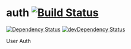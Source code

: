 # auth [![Build Status](https://travis-ci.org/yata-yata/auth.svg?branch=master)](https://travis-ci.org/yata-yata/auth)

[![Dependency Status](https://david-dm.org/yata-yata/auth.png?theme=shields.io)](https://david-dm.org/yata-yata/auth)
[![devDependency Status](https://david-dm.org/giakki/yata-yata/auth.png?theme=shields.io)](https://david-dm.org/yata-yata/auth#info=devDependencies)

User Auth

